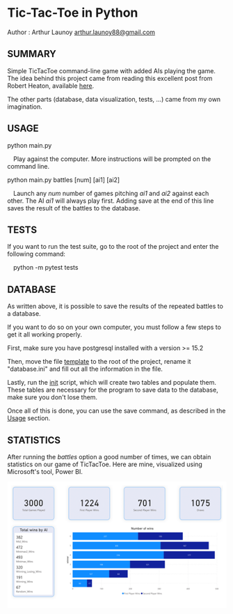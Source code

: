 # Tic-Tac-Toe in Python

Author : Arthur Launoy <arthur.launoy88@gmail.com>

## SUMMARY

Simple TicTacToe command-line game with added AIs playing the game. The idea behind this project came from reading this excellent post from Robert Heaton, available [here](https://robertheaton.com/2018/10/09/programming-projects-for-advanced-beginners-3-a/.). 

The other parts (database, data visualization, tests, ...) came from my own imagination.

## USAGE

python main.py

&emsp;Play against the computer. More instructions will be prompted on the command line.

python main.py battles [num] [ai1] [ai2]

&emsp;Launch any *num* number of games pitching *ai1* and *ai2* against each other. The AI *ai1* will always play first. Adding save at the end of this line saves the result of the battles to the database.

## TESTS

If you want to run the test suite, go to the root of the project and enter the following command:

&emsp;python -m pytest tests

## DATABASE

As written above, it is possible to save the results of the repeated battles to a database. 

If you want to do so on your own computer, you must follow a few steps to get it all working properly.

First, make sure you have postgresql installed with a version >= 15.2

Then, move the file [template](/db/database_template.ini) to the root of the project, rename it "database.ini"
and fill out all the information in the file.

Lastly, run the [init](/db/init.sql) script, which will create two tables and populate them. These tables are necessary for the program to save data to the database, make sure you don't lose them.

Once all of this is done, you can use the save command, as described in the [Usage](#usage) section.

## STATISTICS

After running the *battles* option a good number of times, we can obtain statistics on 
our game of TicTacToe. Here are mine, visualized using Microsoft's tool, Power BI.

<p align="center">
	<img src="Images/Statistics.png"></img>
</p>